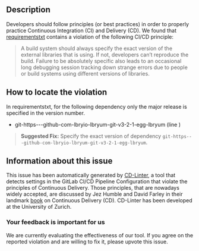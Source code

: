 
## Description
Developers should follow principles (or best practices) in order to properly practice Continuous Integration (CI) and Delivery (CD).
We found that [requirementstxt](https://gitlab.com/Retr0_System/LBRY/blob/master/requirements.txt) contains a violation of the following CI/CD principle:

> A build system should always specify the exact version of the external libraries that is using.
If not, developers can’t reproduce the build. Failure to be absolutely specific also leads to an occasional long debugging session tracking down strange errors due to people or build systems using different versions of libraries.

## How to locate the violation

In requirementstxt, for the following dependency only the major release is specified in the version number.

* git-https---github-com-lbryio-lbryum-git-v3-2-1-egg-lbryum (line )

> **Suggested Fix:** Specify the exact version of dependency `git-https---github-com-lbryio-lbryum-git-v3-2-1-egg-lbryum`.

## Information about this issue

This issue has been automatically generated by [CD-Linter](https://gitlab.com/Jancso/configuration-analytics), a tool that detects settings in the GitLab CI/CD Pipeline Configuration that violate the principles of Continuous Delivery. Those principles, that are nowadays widely accepted, are discussed by Jez Humble and David Farley in their landmark [book](https://www.oreilly.com/library/view/continuous-delivery-reliable/9780321670250/) on Continuous Delivery (CD). CD-Linter has been developed at the University of Zurich.

### Your feedback is important for us
We are currently evaluating the effectiveness of our tool. If you agree on the reported violation and are willing to fix it, please upvote this issue.